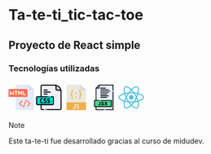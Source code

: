 # Ta-te-ti_tic-tac-toe
## Proyecto de React simple
<div display=flex>
  <h3>Tecnologías utilizadas<h3/>
  <img src="/ta-te-ti/public/html.png" width=50px height=50px />
  <img src="/ta-te-ti/public/formato-de-archivo-css.png" width=50px height=50px />
  <img src="/ta-te-ti/public/javascript.png" width=50px height=50px />
  <img src="/ta-te-ti/public/jsx.png" width=50px height=50px />
  <img src="/ta-te-ti/public/icons8-react-a-javascript-library-for-building-user-interfaces-96.png" width=50px height=50px />
</div>


>[!NOTE]
>
>Este ta-te-ti fue desarrollado gracias al curso de midudev.
